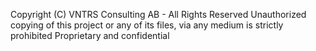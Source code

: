 Copyright (C) VNTRS Consulting AB - All Rights Reserved
Unauthorized copying of this project or any of its files, via any medium is strictly prohibited
Proprietary and confidential
